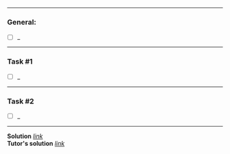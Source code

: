 
---
### General:
- [ ] _
---
### Task #1
- [ ] _
---
### Task #2
- [ ] _
---
**Solution** [*link*](hw_2.py)
\
**Tutor's solution** [*link*](tutor_solution_2.py)
